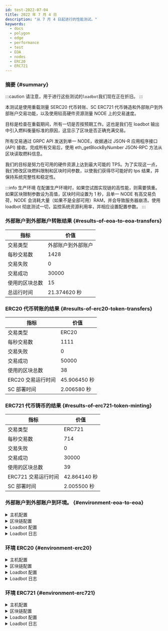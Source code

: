 ```yaml
---
id: test-2022-07-04
title: 2022 年 7 月 4 日
description: "从 7 月 4 日起进行的性能测试。"
keywords:
  - docs
  - polygon
  - edge
  - performance
  - test
  - EOA
  - nodes
  - ERC20
  - ERC721
---
```


### 摘要 {#summary}

:::caution
请注意，用于进行这些测试的`loadbot`我们现在正在折旧。
:::

本测试是使用重载测量 SERC20 代币转账、SC ERC721 代币铸造和外部账户到外部账户交易功能，以及使用较高硬件资源测量 NODE 上的交易速度。

目标是检查在重载期间，所有一切是否按预期工作。这也是我们在 loadbot 输出中引入燃料衡量标准的原因，这显示了区块是否正确充满交易。

所有交易通过 GRPC API 发送到单一 NODE，收据通过 JSON-R 应用程序接口 (API) 接收。完成所有交易后，使用 eth_getBlockByNumber JSON-RPC 方法从区块读取燃料信息。

我们的目标是努力在可用的硬件资源上达到最大可能的 TPS。为了实现这一点，我们修改区块燃料限制和区块时间参数，以使我们获得尽可能好的 tps 结果，并保持系统完整性和稳定性。


:::info 生产环境
在配置生产环境时，如果您试图实现链的高性能，则需要慎重。如果区块限制参数设为高值，区块时间设置为 1 秒，且单一 NODE 有高交易负荷，NODE 会消耗大量（如果不是全部可用）RAM，并会导致服务器崩溃。使用 loadbot 彻底测试一切，监控系统资源利用率，并相应设置配置参数。
:::



### 外部账户到外部账户转账结果 {#results-of-eoa-to-eoa-transfers}
| 指标 | 价值 |
| ------ | ----- |
| 交易类型 | 外部账户到外部账户 |
| 每秒交易数 | 1428 |
| 交易失败 | 0 |
| 交易成功 | 30000 |
| 使用的区块总数 | 15 |
| 总运行时间 | 21.374620 秒 |

### ERC20 代币转账的结果 {#results-of-erc20-token-transfers}

| 指标 | 价值 |
| ------ | ----- |
| 交易类型 | ERC20 |
| 每秒交易数 | 1111 |
| 交易失败 | 0 |
| 交易成功 | 50000 |
| 使用的区块总数 | 38 |
| ERC20 交易运行时间 | 45.906450 秒 |
| SC 部署时间 | 2.006580 秒 |

### ERC721 代币铸币的结果 {#results-of-erc721-token-minting}

| 指标 | 价值 |
| ------ | ----- |
| 交易类型 | ERC721 |
| 每秒交易数 | 714 |
| 交易失败 | 0 |
| 交易成功 | 30000 |
| 使用的区块总数 | 39 |
| ERC721 交易运行时间 | 42.864140 秒 |
| SC 部署时间 | 2.005500 秒 |




### 外部账户到外部账户到环境。 {#environment-eoa-to-eoa}
<details>
  <summary>主机配置</summary>
  <div>
    <div>
        <table>
            <tr>
                <td>云提供者</td>
                <td>AWS EC2</td>
            </tr>
            <tr>
                <td>实例大小</td>
                <td>c6a.48xlarge</td>
            </tr>
            <tr>
                <td>网络</td>
                <td>私有子网</td>
            </tr>
            <tr>
                <td>操作系统</td>
                <td>Linux Ubuntu 20.04 LTS - Focal Fossa</td>
            </tr>
            <tr>
                <td>文件描述者限制</td>
                <td>65535</td>
            </tr>
            <tr>
                <td>最大用户进程</td>
                <td>65535</td>
            </tr>
        </table>
    </div>
    <br/>
  </div>
</details>

<details>
  <summary>区块链配置</summary>
  <div>
    <div>
        <table>
            <tr>
                <td>Polygon Edge 版本</td>
                <td>发行版 <a href="https://github.com/0xPolygon/polygon-edge/releases/tag/v0.4.1">v0.4.1</a></td>
            </tr>
            <tr>
                <td>验证者节点</td>
                <td>4</td>
            </tr>
            <tr>
                <td>非验证者节点</td>
                <td>0</td>
            </tr>
            <tr>
                <td>共识</td>
                <td>IBFT PoA</td>
            </tr>
            <tr>
                <td>区块时间</td>
                <td>1 秒</td>
            </tr>
            <tr>
                <td>区块燃料限制</td>
                <td>70778880</td>
            </tr>
            <tr>
                <td>最大插槽数</td>
                <td>276480</td>
            </tr>
            <tr>
                <td>区块平均利用率</td>
                <td>59.34%</td>
            </tr>
        </table>
    </div>
    <br/>
  </div>
</details>

<details>
  <summary>Loadbot 配置</summary>
  <div>
    <div>
        <table>
            <tr>
                <td>交易总额</td>
                <td>30000</td>
            </tr>
            <tr>
                <td>每秒发送的交易</td>
                <td>1428</td>
            </tr>
            <tr>
                <td>交易类型</td>
                <td>外部账户到外部账户的转账</td>
            </tr>
        </table>
    </div>
    <br/>
  </div>
</details>

<details>
    <summary>Loadbot 日志</summary>

    [COUNT DATA]
    Transactions submitted = 30000
    Transactions failed    = 0

    [APPROXIMATE TPS]
    Approximate number of transactions per second = 1428

    [TURN AROUND DATA]
    Average transaction turn around = 4.394900s
    Fastest transaction turn around = 1.133980s
    Slowest transaction turn around = 7.258690s
    Total loadbot execution time    = 21.374620s

    [BLOCK DATA]
    Blocks required = 15

    Block #110 = 1268 txns (26628000 gasUsed / 70778880 gasLimit) utilization = 37.62%
    Block #111 = 2744 txns (57624000 gasUsed / 70778880 gasLimit) utilization = 81.41%
    Block #112 = 2333 txns (48993000 gasUsed / 70778880 gasLimit) utilization = 69.22%
    Block #113 = 1326 txns (27846000 gasUsed / 70778880 gasLimit) utilization = 39.34%
    Block #114 = 1852 txns (38892000 gasUsed / 70778880 gasLimit) utilization = 54.95%
    Block #115 = 2270 txns (47670000 gasUsed / 70778880 gasLimit) utilization = 67.35%
    Block #116 = 559 txns (11739000 gasUsed / 70778880 gasLimit) utilization  = 16.59%
    Block #117 = 3370 txns (70770000 gasUsed / 70778880 gasLimit) utilization = 99.99%
    Block #118 = 910 txns (19110000 gasUsed / 70778880 gasLimit) utilization  = 27.00%
    Block #119 = 3132 txns (65772000 gasUsed / 70778880 gasLimit) utilization = 92.93%
    Block #120 = 1207 txns (25347000 gasUsed / 70778880 gasLimit) utilization = 35.81%
    Block #121 = 3370 txns (70770000 gasUsed / 70778880 gasLimit) utilization = 99.99%
    Block #122 = 2734 txns (57414000 gasUsed / 70778880 gasLimit) utilization = 81.12%
    Block #123 = 2737 txns (57477000 gasUsed / 70778880 gasLimit) utilization = 81.21%
    Block #124 = 188 txns (3948000 gasUsed / 70778880 gasLimit) utilization   = 5.58%

    [AVERAGE BLOCK UTILIZATION]
    Average utilization across all blocks = 59.34%
</details>

### 环境 ERC20 {#environment-erc20}
<details>
  <summary>主机配置</summary>
  <div>
    <div>
        <table>
            <tr>
                <td>云提供者</td>
                <td>AWS EC2</td>
            </tr>
            <tr>
                <td>实例大小</td>
                <td>c6a.48xlarge</td>
            </tr>
            <tr>
                <td>网络</td>
                <td>私有子网</td>
            </tr>
            <tr>
                <td>操作系统</td>
                <td>Linux Ubuntu 20.04 LTS - Focal Fossa</td>
            </tr>
            <tr>
                <td>文件描述者限制</td>
                <td>65535</td>
            </tr>
            <tr>
                <td>最大用户进程</td>
                <td>65535</td>
            </tr>
        </table>
    </div>
    <br/>
  </div>
</details>

<details>
  <summary>区块链配置</summary>
  <div>
    <div>
        <table>
            <tr>
                <td>Polygon Edge 版本</td>
                <td>发行版 <a href="https://github.com/0xPolygon/polygon-edge/releases/tag/v0.4.1">v0.4.1</a></td>
            </tr>
            <tr>
                <td>验证者节点</td>
                <td>4</td>
            </tr>
            <tr>
                <td>非验证者节点</td>
                <td>0</td>
            </tr>
            <tr>
                <td>共识</td>
                <td>IBFT PoA</td>
            </tr>
            <tr>
                <td>区块时间</td>
                <td>1 秒</td>
            </tr>
            <tr>
                <td>区块燃料限制</td>
                <td>47185920</td>
            </tr>
            <tr>
                <td>最大插槽数</td>
                <td>184320</td>
            </tr>
            <tr>
                <td>区块平均利用率</td>
                <td>81.29%</td>
            </tr>
        </table>
    </div>
    <br/>
  </div>
</details>

<details>
  <summary>Loadbot 配置</summary>
  <div>
    <div>
        <table>
            <tr>
                <td>交易总额</td>
                <td>50000</td>
            </tr>
            <tr>
                <td>每秒发送的交易</td>
                <td>1111</td>
            </tr>
            <tr>
                <td>交易类型</td>
                <td>ERC20 到 ERC20 的转账</td>
            </tr>
        </table>
    </div>
    <br/>
  </div>
</details>

<details>
    <summary>Loadbot 日志</summary>

    [COUNT DATA]
    Transactions submitted = 50000
    Transactions failed    = 0

    [APPROXIMATE TPS]
    Approximate number of transactions per second = 1111

    [CONTRACT DEPLOYMENT INFO]
    Contract address     = 0x33123b7a4420798b1D208ABBac657B7b103edbD9
    Total execution time = 2.006580s

    [CONTRACT DEPLOYMENT BLOCK DATA]
    Blocks required = 1
    Block #174 = 1 txns (1055757 gasUsed / 47185920 gasLimit) utilization = 2.24%

    [TURN AROUND DATA]
    Average transaction turn around = 8.856780s
    Fastest transaction turn around = 2.006200s
    Slowest transaction turn around = 15.977210s
    Total loadbot execution time    = 45.906450s

    [BLOCK DATA]
    Blocks required = 38

    Block #176 = 1618 txns (47164700 gasUsed / 47185920 gasLimit) utilization = 99.96%
    Block #177 = 1618 txns (47164700 gasUsed / 47185920 gasLimit) utilization = 99.96%
    Block #178 = 1618 txns (47164700 gasUsed / 47185920 gasLimit) utilization = 99.96%
    Block #179 = 1618 txns (47164700 gasUsed / 47185920 gasLimit) utilization = 99.96%
    Block #180 = 1618 txns (47164700 gasUsed / 47185920 gasLimit) utilization = 99.96%
    Block #181 = 1618 txns (47164700 gasUsed / 47185920 gasLimit) utilization = 99.96%
    Block #182 = 1618 txns (47164700 gasUsed / 47185920 gasLimit) utilization = 99.96%
    Block #183 = 1618 txns (47164700 gasUsed / 47185920 gasLimit) utilization = 99.96%
    Block #184 = 688 txns (20055200 gasUsed / 47185920 gasLimit) utilization  = 42.50%
    Block #185 = 1618 txns (47164700 gasUsed / 47185920 gasLimit) utilization = 99.96%
    Block #186 = 1618 txns (47164700 gasUsed / 47185920 gasLimit) utilization = 99.96%
    Block #187 = 1618 txns (47164700 gasUsed / 47185920 gasLimit) utilization = 99.96%
    Block #188 = 317 txns (9240550 gasUsed / 47185920 gasLimit) utilization   = 19.58%
    Block #189 = 1618 txns (47164700 gasUsed / 47185920 gasLimit) utilization = 99.96%
    Block #190 = 1618 txns (47164700 gasUsed / 47185920 gasLimit) utilization = 99.96%
    Block #191 = 1618 txns (47164700 gasUsed / 47185920 gasLimit) utilization = 99.96%
    Block #192 = 89 txns (2594350 gasUsed / 47185920 gasLimit) utilization    = 5.50%
    Block #193 = 1618 txns (47164700 gasUsed / 47185920 gasLimit) utilization = 99.96%
    Block #194 = 1618 txns (47164700 gasUsed / 47185920 gasLimit) utilization = 99.96%
    Block #195 = 1618 txns (47164700 gasUsed / 47185920 gasLimit) utilization = 99.96%
    Block #196 = 795 txns (23174250 gasUsed / 47185920 gasLimit) utilization  = 49.11%
    Block #197 = 1618 txns (47164700 gasUsed / 47185920 gasLimit) utilization = 99.96%
    Block #198 = 1618 txns (47164700 gasUsed / 47185920 gasLimit) utilization = 99.96%
    Block #199 = 1618 txns (47164700 gasUsed / 47185920 gasLimit) utilization = 99.96%
    Block #200 = 594 txns (17315100 gasUsed / 47185920 gasLimit) utilization  = 36.70%
    Block #201 = 1618 txns (47164700 gasUsed / 47185920 gasLimit) utilization = 99.96%
    Block #202 = 1618 txns (47164700 gasUsed / 47185920 gasLimit) utilization = 99.96%
    Block #203 = 1618 txns (47164700 gasUsed / 47185920 gasLimit) utilization = 99.96%
    Block #204 = 208 txns (6063200 gasUsed / 47185920 gasLimit) utilization   = 12.85%
    Block #205 = 1618 txns (47164700 gasUsed / 47185920 gasLimit) utilization = 99.96%
    Block #206 = 1618 txns (47164700 gasUsed / 47185920 gasLimit) utilization = 99.96%
    Block #207 = 1618 txns (47164700 gasUsed / 47185920 gasLimit) utilization = 99.96%
    Block #208 = 30 txns (874500 gasUsed / 47185920 gasLimit) utilization     = 1.85%
    Block #209 = 1618 txns (47164700 gasUsed / 47185920 gasLimit) utilization = 99.96%
    Block #210 = 1618 txns (47164700 gasUsed / 47185920 gasLimit) utilization = 99.96%
    Block #211 = 1618 txns (47164700 gasUsed / 47185920 gasLimit) utilization = 99.96%
    Block #212 = 177 txns (5159550 gasUsed / 47185920 gasLimit) utilization   = 10.93%
    Block #213 = 180 txns (5247000 gasUsed / 47185920 gasLimit) utilization   = 11.12%

    [AVERAGE BLOCK UTILIZATION]
    Average utilization across all blocks = 81.29%

</details>

### 环境 ERC721 {#environment-erc721}
<details>
  <summary>主机配置</summary>
  <div>
    <div>
        <table>
            <tr>
                <td>云提供者</td>
                <td>AWS EC2</td>
            </tr>
            <tr>
                <td>实例大小</td>
                <td>c6a.48xlarge</td>
            </tr>
            <tr>
                <td>网络</td>
                <td>私有子网</td>
            </tr>
            <tr>
                <td>操作系统</td>
                <td>Linux Ubuntu 20.04 LTS - Focal Fossa</td>
            </tr>
            <tr>
                <td>文件描述者限制</td>
                <td>65535</td>
            </tr>
            <tr>
                <td>最大用户进程</td>
                <td>65535</td>
            </tr>
        </table>
    </div>
    <br/>
  </div>
</details>

<details>
  <summary>区块链配置</summary>
  <div>
    <div>
        <table>
            <tr>
                <td>Polygon Edge 版本</td>
                <td>发行版 <a href="https://github.com/0xPolygon/polygon-edge/releases/tag/v0.4.1">v0.4.1</a></td>
            </tr>
            <tr>
                <td>验证者节点</td>
                <td>4</td>
            </tr>
            <tr>
                <td>非验证者节点</td>
                <td>0</td>
            </tr>
            <tr>
                <td>共识</td>
                <td>IBFT PoA</td>
            </tr>
            <tr>
                <td>区块时间</td>
                <td>1 秒</td>
            </tr>
            <tr>
                <td>区块燃料限制</td>
                <td>94371840</td>
            </tr>
            <tr>
                <td>最大插槽数</td>
                <td>1000000</td>
            </tr>
            <tr>
                <td>区块平均利用率</td>
                <td>93.88%</td>
            </tr>
        </table>
    </div>
    <br/>
  </div>
</details>

<details>
  <summary>Loadbot 配置</summary>
  <div>
    <div>
        <table>
            <tr>
                <td>交易总额</td>
                <td>30000</td>
            </tr>
            <tr>
                <td>每秒发送的交易</td>
                <td>714</td>
            </tr>
            <tr>
                <td>交易类型</td>
                <td>ERC721 代币铸币</td>
            </tr>
        </table>
    </div>
    <br/>
  </div>
</details>

<details>
    <summary>Loadbot 日志</summary>

    [COUNT DATA]
    Transactions submitted = 30000
    Transactions failed    = 0

    [APPROXIMATE TPS]
    Approximate number of transactions per second = 714

    [CONTRACT DEPLOYMENT INFO]
    Contract address     = 0x4Ceff7F2f9fC9f150a42AfcabceEDABeB723E56f
    Total execution time = 2.005500s

    [CONTRACT DEPLOYMENT BLOCK DATA]
    Blocks required = 1
    Block #59 = 1 txns (2528772 gasUsed / 94371840 gasLimit) utilization = 2.68%

    [TURN AROUND DATA]
    Average transaction turn around = 13.191620s
    Fastest transaction turn around = 2.034710s
    Slowest transaction turn around = 23.686180s
    Total loadbot execution time    = 42.864140s

    [BLOCK DATA]
    Blocks required = 39

    Block #61 = 818 txns (94237644 gasUsed / 94371840 gasLimit) utilization = 99.86%
    Block #62 = 819 txns (94322802 gasUsed / 94371840 gasLimit) utilization = 99.95%
    Block #63 = 819 txns (94322802 gasUsed / 94371840 gasLimit) utilization = 99.95%
    Block #64 = 819 txns (94322802 gasUsed / 94371840 gasLimit) utilization = 99.95%
    Block #65 = 819 txns (94322802 gasUsed / 94371840 gasLimit) utilization = 99.95%
    Block #66 = 819 txns (94322802 gasUsed / 94371840 gasLimit) utilization = 99.95%
    Block #67 = 819 txns (94322802 gasUsed / 94371840 gasLimit) utilization = 99.95%
    Block #68 = 819 txns (94322802 gasUsed / 94371840 gasLimit) utilization = 99.95%
    Block #69 = 819 txns (94322802 gasUsed / 94371840 gasLimit) utilization = 99.95%
    Block #70 = 819 txns (94322802 gasUsed / 94371840 gasLimit) utilization = 99.95%
    Block #71 = 819 txns (94322802 gasUsed / 94371840 gasLimit) utilization = 99.95%
    Block #72 = 510 txns (58738980 gasUsed / 94371840 gasLimit) utilization = 62.24%
    Block #73 = 819 txns (94322802 gasUsed / 94371840 gasLimit) utilization = 99.95%
    Block #74 = 819 txns (94322802 gasUsed / 94371840 gasLimit) utilization = 99.95%
    Block #75 = 819 txns (94322802 gasUsed / 94371840 gasLimit) utilization = 99.95%
    Block #76 = 674 txns (77624892 gasUsed / 94371840 gasLimit) utilization = 82.25%
    Block #77 = 819 txns (94322802 gasUsed / 94371840 gasLimit) utilization = 99.95%
    Block #78 = 819 txns (94322802 gasUsed / 94371840 gasLimit) utilization = 99.95%
    Block #79 = 819 txns (94322802 gasUsed / 94371840 gasLimit) utilization = 99.95%
    Block #80 = 179 txns (20621682 gasUsed / 94371840 gasLimit) utilization = 21.85%
    Block #81 = 819 txns (94322802 gasUsed / 94371840 gasLimit) utilization = 99.95%
    Block #82 = 819 txns (94322802 gasUsed / 94371840 gasLimit) utilization = 99.95%
    Block #83 = 819 txns (94322802 gasUsed / 94371840 gasLimit) utilization = 99.95%
    Block #84 = 231 txns (26609898 gasUsed / 94371840 gasLimit) utilization = 28.20%
    Block #85 = 819 txns (94322802 gasUsed / 94371840 gasLimit) utilization = 99.95%
    Block #86 = 819 txns (94322802 gasUsed / 94371840 gasLimit) utilization = 99.95%
    Block #87 = 819 txns (94322802 gasUsed / 94371840 gasLimit) utilization = 99.95%
    Block #88 = 819 txns (94322802 gasUsed / 94371840 gasLimit) utilization = 99.95%
    Block #89 = 819 txns (94322802 gasUsed / 94371840 gasLimit) utilization = 99.95%
    Block #90 = 819 txns (94322802 gasUsed / 94371840 gasLimit) utilization = 99.95%
    Block #91 = 819 txns (94322802 gasUsed / 94371840 gasLimit) utilization = 99.95%
    Block #92 = 819 txns (94322802 gasUsed / 94371840 gasLimit) utilization = 99.95%
    Block #93 = 819 txns (94322802 gasUsed / 94371840 gasLimit) utilization = 99.95%
    Block #94 = 819 txns (94322802 gasUsed / 94371840 gasLimit) utilization = 99.95%
    Block #95 = 819 txns (94322802 gasUsed / 94371840 gasLimit) utilization = 99.95%
    Block #96 = 819 txns (94322802 gasUsed / 94371840 gasLimit) utilization = 99.95%
    Block #97 = 819 txns (94322802 gasUsed / 94371840 gasLimit) utilization = 99.95%
    Block #98 = 819 txns (94322802 gasUsed / 94371840 gasLimit) utilization = 99.95%
    Block #99 = 561 txns (64612038 gasUsed / 94371840 gasLimit) utilization = 68.47%

    [AVERAGE BLOCK UTILIZATION]
    Average utilization across all blocks = 93.88%

</details>


